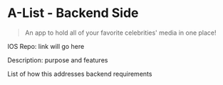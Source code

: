 # A-List - Backend Side
> An app to hold all of your favorite celebrities' media in one place!

IOS Repo: link will go here

Description: purpose and features

List of how this addresses backend requirements
